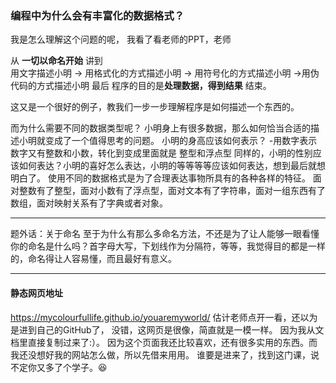 ### 编程中为什么会有丰富化的数据格式？
我是怎么理解这个问题的呢，
我看了看老师的PPT，老师

从 
**一切以命名开始**
讲到	 
用文字描述小明 -> 用格式化的方式描述小明 -> 用符号化的方式描述小明 ->用伪代码的方式描述小明
最后
程序的目的是**处理数据，得到结果**
结束。

这又是一个很好的例子，教我们一步一步理解程序是如何描述一个东西的。

而为什么需要不同的数据类型呢？
小明身上有很多数据，那么如何恰当合适的描述小明就变成了一个值得思考的问题。
小明的身高应该如何表示？ -用数字表示 数字又有整数和小数，转化到变成里面就是 整型和浮点型
同样的，小明的性别应该如何表达？小明的喜好怎么表达，小明的等等等等应该如何表达，想到最后就想明白了。
使用不同的数据格式是为了合理表达事物所具有的各种各样的特征。
面对整数有了整型，面对小数有了浮点型，面对文本有了字符串，面对一组东西有了数组，面对映射关系有了字典或者对象。

---

题外话：关于命名
至于为什么有那么多命名方法，不还是为了让人能够一眼看懂你的命名是什么吗？首字母大写，下划线作为分隔符，等等，我觉得目的都是一样的，命名得让人容易懂，而且最好有意义。

---
#### 静态网页地址
https://mycolourfullife.github.io/youaremyworld/
估计老师点开一看，还以为是进到自己的GitHub了，
没错，这网页是很像，简直就是一模一样。
因为我从文档里直接复制过来了:）。
因为这个页面我还比较喜欢，还有很多实用的东西。而我还没想好我的网站怎么做，所以先借来用用。
谁要是进来了，找到这门课，说不定你又多了个学子。😆
